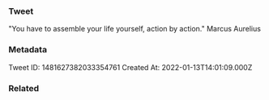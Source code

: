 ### Tweet
"You have to assemble your life yourself, action by action." Marcus Aurelius

### Metadata
Tweet ID: 1481627382033354761
Created At: 2022-01-13T14:01:09.000Z

### Related

